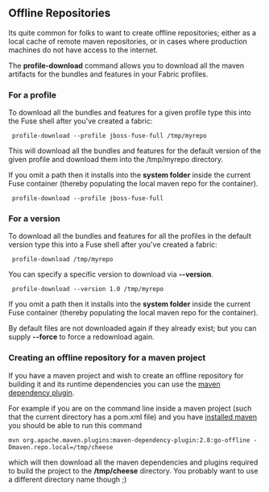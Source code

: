 ## Offline Repositories

Its quite common for folks to want to create offline repositories; either as a local cache of remote maven repositories, or in cases where production machines do not have access to the internet.

The **profile-download** command allows you to download all the maven artifacts for the bundles and features in your Fabric profiles.

### For a profile

To download all the bundles and features for a given profile type this into the Fuse shell after you've created a fabric:

     profile-download --profile jboss-fuse-full /tmp/myrepo

This will download all the bundles and features for the default version of the given profile and download them into the /tmp/myrepo directory.

If you omit a path then it installs into the **system folder** inside the current Fuse container (thereby populating the local maven repo for the container).

     profile-download --profile jboss-fuse-full

### For a version

To download all the bundles and features for all the profiles in the default version type this into a Fuse shell after you've created a fabric:

     profile-download /tmp/myrepo

You can specify a specific version to download via **--version**.

     profile-download --version 1.0 /tmp/myrepo

If you omit a path then it installs into the **system folder** inside the current Fuse container (thereby populating the local maven repo for the container).


By default files are not downloaded again if they already exist; but you can supply **--force** to force a redownload again.

### Creating an offline repository for a maven project

If you have a maven project and wish to create an offline repository for building it and its runtime dependencies you can use the [maven dependency plugin](http://maven.apache.org/plugins/maven-dependency-plugin/go-offline-mojo.html).

For example if you are on the command line inside a maven project (such that the current directory has a pom.xml file) and you have [installed maven](http://maven.apache.org/download.cgi#Installation) you should be able to run this command

    mvn org.apache.maven.plugins:maven-dependency-plugin:2.8:go-offline -Dmaven.repo.local=/tmp/cheese

which will then download all the maven dependencies and plugins required to build the project to the **/tmp/cheese** directory. You probably want to use a different directory name though ;)
